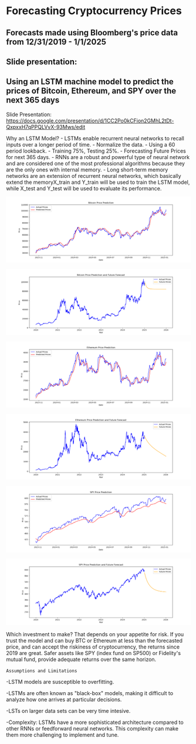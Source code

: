 # Forecasting Cryptocurrency Prices
## Forecasts made using Bloomberg's price data from 12/31/2019 - 1/1/2025
## Slide presentation:
## Using an LSTM machine model to predict the prices of Bitcoin, Ethereum, and SPY over the next 365 days
Slide Presentation: https://docs.google.com/presentation/d/1CC2Po0kCFion2GMhL2tDt-QxpxxH7qPPQLVvX-93Mws/edit

Why an LSTM Model?
    - LSTMs enable recurrent neural networks to recall inputs over a longer period of time. 
    - Normalize the data. 
    - Using a 60 period lookback.
    - Training 75%, Testing 25%.
    - Forecasting Future  Prices for next 365 days.
    - RNNs are a robust and powerful type of neural network and are considered one of the most professional algorithms because they are the only ones with internal memory.
    - Long short-term memory networks are an extension of recurrent neural networks, which basically extend the memoryX_train and Y_train will be used to train the LSTM model, while X_test and Y_test will be used to evaluate its performance.

![BTC Training/Testing](https://github.com/ShaneRand/project-4/blob/main/prediction_graphs/bitcoin_prediction.png)


![BTC Forecasting](https://github.com/ShaneRand/project-4/blob/main/prediction_graphs/bitcoin_forecast.png)

![Ethereum Training/Testing](https://github.com/ShaneRand/project-4/blob/main/prediction_graphs/ethereum_prediction.png)


![Ethereum Forecasting](https://github.com/ShaneRand/project-4/blob/main/prediction_graphs/ethereum_forecast.png)

![SPY Training/Testing](https://github.com/ShaneRand/project-4/blob/main/prediction_graphs/spy_prediction.png)


![SPY Forecasting](https://github.com/ShaneRand/project-4/blob/main/prediction_graphs/spy_forecast.png)

Which investment to make?
That depends on your appetite for risk. If you trust the model and can buy BTC or Ethereum at less than the forecasted price, and can accept the riskiness of cryptocurrency, the returns since 2019 are great. Safer assets like SPY (index fund on SP500) or Fidelity's mutual fund, provide adequate returns over the same horizon.

    Assumptions and Limitations
-LSTM models are susceptible to overfitting. 

-LSTMs are often known as "black-box" models, making it difficult to analyze how one arrives at particular decisions.

-LSTs on larger data sets can be very time intesive.

-Complexity: LSTMs have a more sophisticated architecture compared to other RNNs or feedforward neural networks. This complexity can make them more challenging to implement and tune.